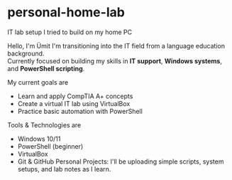 # personal-home-lab
IT lab setup I tried to build on my home PC

Hello, I'm Ümit
I'm transitioning into the IT field from a language education background.  
Currently focused on building my skills in **IT support**, **Windows systems**, and **PowerShell scripting**.

My current goals are 
- Learn and apply CompTIA A+ concepts
- Create a virtual IT lab using VirtualBox
- Practice basic automation with PowerShell

Tools & Technologies are
- Windows 10/11
- PowerShell (beginner)
- VirtualBox
- Git & GitHub
Personal Projects:
I'll be uploading simple scripts, system setups, and lab notes as I learn.  

